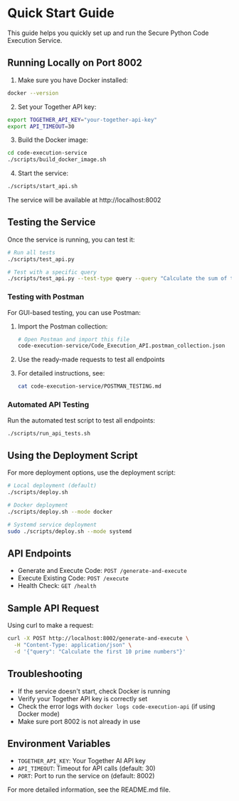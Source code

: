 # Quick Start Guide

This guide helps you quickly set up and run the Secure Python Code Execution Service.

## Running Locally on Port 8002

1. Make sure you have Docker installed:
```bash
docker --version
```

2. Set your Together API key:
```bash
export TOGETHER_API_KEY="your-together-api-key"
export API_TIMEOUT=30
```

3. Build the Docker image:
```bash
cd code-execution-service
./scripts/build_docker_image.sh
```

4. Start the service:
```bash
./scripts/start_api.sh
```

The service will be available at http://localhost:8002

## Testing the Service

Once the service is running, you can test it:

```bash
# Run all tests
./scripts/test_api.py

# Test with a specific query
./scripts/test_api.py --test-type query --query "Calculate the sum of the first 100 prime numbers"
```

### Testing with Postman

For GUI-based testing, you can use Postman:

1. Import the Postman collection:
   ```bash
   # Open Postman and import this file
   code-execution-service/Code_Execution_API.postman_collection.json
   ```

2. Use the ready-made requests to test all endpoints

3. For detailed instructions, see:
   ```bash
   cat code-execution-service/POSTMAN_TESTING.md
   ```

### Automated API Testing

Run the automated test script to test all endpoints:

```bash
./scripts/run_api_tests.sh
```

## Using the Deployment Script

For more deployment options, use the deployment script:

```bash
# Local deployment (default)
./scripts/deploy.sh

# Docker deployment
./scripts/deploy.sh --mode docker

# Systemd service deployment
sudo ./scripts/deploy.sh --mode systemd
```

## API Endpoints

- Generate and Execute Code: `POST /generate-and-execute`
- Execute Existing Code: `POST /execute`
- Health Check: `GET /health`

## Sample API Request

Using curl to make a request:

```bash
curl -X POST http://localhost:8002/generate-and-execute \
  -H "Content-Type: application/json" \
  -d '{"query": "Calculate the first 10 prime numbers"}'
```

## Troubleshooting

- If the service doesn't start, check Docker is running
- Verify your Together API key is correctly set
- Check the error logs with `docker logs code-execution-api` (if using Docker mode)
- Make sure port 8002 is not already in use

## Environment Variables

- `TOGETHER_API_KEY`: Your Together AI API key
- `API_TIMEOUT`: Timeout for API calls (default: 30)
- `PORT`: Port to run the service on (default: 8002)

For more detailed information, see the README.md file. 